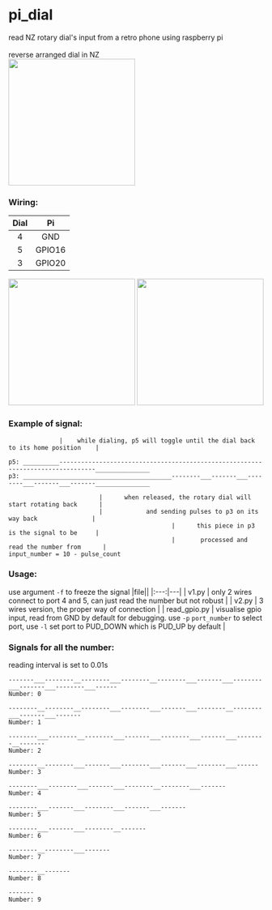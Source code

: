 # pi_dial
read NZ rotary dial's input from a retro phone using raspberry pi
<br /><br />
reverse arranged dial in NZ
<br />
<img src="https://github.com/ZZ76/pi_dial/blob/main/images/face.jpg" width="250">
<br />

### Wiring:
| Dial |  Pi |
|:---:|:---:|
|4|  GND |
|5|  GPIO16 |
|3|  GPIO20 |
<div>
<img src="https://github.com/ZZ76/pi_dial/blob/main/images/back.jpg" width="250">
<img src="https://github.com/ZZ76/pi_dial/blob/main/images/wired.jpg" width="250">
</div>

### Example of signal:
                  |    while dialing, p5 will toggle until the dial back to its home position    |

    p5: __________--------------------------------------------------------------------------------_______________
    p3: _________________________________________--------___-------___--------___-------___-------_______________

                             |      when released, the rotary dial will start rotating back      |
                             |            and sending pulses to p3 on its way back               |
                                                 |      this piece in p3 is the signal to be     |
                                                 |       processed and read the number from      |
    input_number = 10 - pulse_count
### Usage:
use argument `-f` to freeze the signal
|file||
|:---:|---|
| v1.py | only 2 wires connect to port 4 and 5, can just read the number but not robust |
| v2.py | 3 wires version, the proper way of connection |
| read_gpio.py | visualise gpio input, read from GND by default for debugging. use `-p` `port_number` to select port, use `-l` set port to PUD_DOWN which is PUD_UP by default |

### Signals for all the number:
reading interval is set to 0.01s

    -------___--------__--------___--------__--------___-------___--------___-------___--------___------                    
    Number: 0

    --------__--------__--------___--------___-------___--------__--------___-------___-------                              
    Number: 1

    --------___--------__--------___-------___--------___-------___--------__-------                                        
    Number: 2

    --------__--------___-------___--------___-------___--------___------                                                   
    Number: 3

    --------___--------___-------___--------__--------___-------                                                            
    Number: 4

    --------___-------___--------___-------___-------                                                                       
    Number: 5

    --------___-------___--------__-------                                                                                  
    Number: 6

    --------__--------___-------                                                                                            
    Number: 7

    --------__-------                                                                                                       
    Number: 8

    -------                                                                                                                 
    Number: 9
